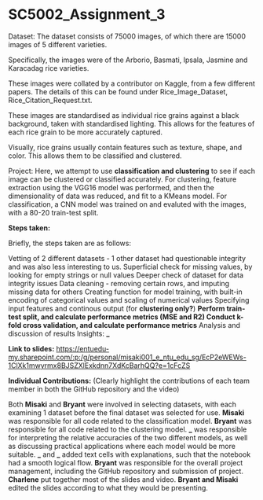 # SC5002_Assignment_3

Dataset: The dataset consists of 75000 images, of which there are 15000 images of 5 different varieties.

Specifically, the images were of the Arborio, Basmati, Ipsala, Jasmine and Karacadag rice varieties.

These images were collated by a contributor on Kaggle, from a few different papers. The details of this can be found under Rice_Image_Dataset, Rice_Citation_Request.txt.

These images are standardised as individual rice grains against a black background, taken with standardised lighting. This allows for the features of each rice grain to be more accurately captured. 

Visually, rice grains usually contain features such as texture, shape, and color. This allows them to be classified and clustered.

Project: Here, we attempt to use **classification and clustering** to see if each image can be clustered or classified accurately. For clustering, feature extraction using the VGG16 model was performed, and then the dimensionality of data was reduced, and fit to a KMeans model. For classification, a CNN model was trained on and evaluted with the images, with a 80-20 train-test split.


**Steps taken:**

Briefly, the steps taken are as follows:

Vetting of 2 different datasets - 1 other dataset had questionable integrity and was also less interesting to us.
Superficial check for missing values, by looking for empty strings or null values
Deeper check of dataset for data integrity issues
Data cleaning - removing certain rows, and imputing missing data for others
Creating function for model training, with built-in encoding of categorical values and scaling of numerical values
Specifying input features and continous output (for **clustering only?**)
**Perform train-test split, and calculate performance metrics (MSE and R2)
Conduct k-fold cross validation, and calculate performance metrics**
Analysis and discussion of results
Insights: **_**

**Link to slides:** https://entuedu-my.sharepoint.com/:p:/g/personal/misaki001_e_ntu_edu_sg/EcP2eWEWs-1ClXk1mwyrmx8BJSZXlExkdnn7XdKcBarhQQ?e=1cFcZS 

**Individual Contributions:** (Clearly highlight the contributions of each team member in both the GitHub repository and the video)

Both **Misaki** and **Bryant** were involved in selecting datasets, with each examining 1 dataset before the final dataset was selected for use.
**Misaki** was responsible for all code related to the classification model.
**Bryant** was responsible for all code related to the clustering model.
**_** was responsible for interpreting the relative accuracies of the two different models, as well as discussing practical applications where each model would be more suitable.
**_** and **_** added text cells with explanations, such that the notebook had a smooth logical flow.
**Bryant** was responsible for the overall project management, including the GitHub repository and submission of project.
**Charlene** put together most of the slides and video.
**Bryant and Misaki** edited the slides according to what they would be presenting.
